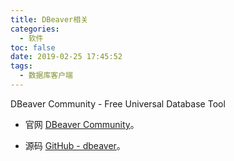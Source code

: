 ```yaml
---
title: DBeaver相关
categories:
  - 软件
toc: false
date: 2019-02-25 17:45:52
tags:
  - 数据库客户端
---
```

DBeaver Community - Free Universal Database Tool
<!-- more -->

* 官网
[DBeaver Community](https://dbeaver.io/)。

* 源码
[GitHub - dbeaver](https://github.com/dbeaver/dbeaver)。
